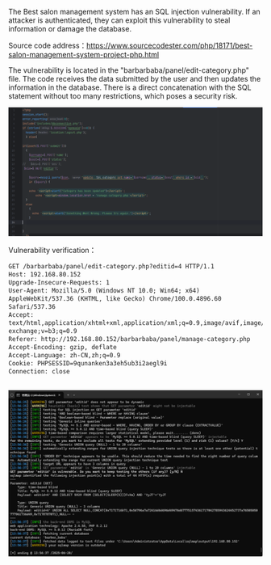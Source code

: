 



The Best salon management system has an SQL injection vulnerability. If an attacker is authenticated, they can exploit this vulnerability to steal information or damage the database.





Source code address：https://www.sourcecodester.com/php/18171/best-salon-management-system-project-php.html



The vulnerability is located in the "barbarbaba/panel/edit-category.php" file. The code receives the data submitted by the user and then updates the information in the database. There is a direct concatenation with the SQL statement without too many restrictions, which poses a security risk.

![image-20250621121944884](images/image-20250621121944884.png)



Vulnerability verification：

```
GET /barbarbaba/panel/edit-category.php?editid=4 HTTP/1.1
Host: 192.168.80.152
Upgrade-Insecure-Requests: 1
User-Agent: Mozilla/5.0 (Windows NT 10.0; Win64; x64) AppleWebKit/537.36 (KHTML, like Gecko) Chrome/100.0.4896.60 Safari/537.36
Accept: text/html,application/xhtml+xml,application/xml;q=0.9,image/avif,image/webp,image/apng,*/*;q=0.8,application/signed-exchange;v=b3;q=0.9
Referer: http://192.168.80.152/barbarbaba/panel/manage-category.php
Accept-Encoding: gzip, deflate
Accept-Language: zh-CN,zh;q=0.9
Cookie: PHPSESSID=9qunanken3a3eh5ub3i2aegl9i
Connection: close


```

 ![image-20250621121923293](images/image-20250621121923293.png)



































